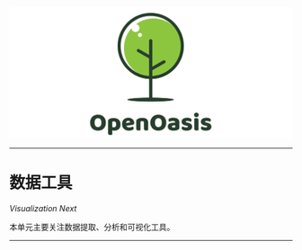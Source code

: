 <img src="../Rsrc/Logo/logo.png" alt=""> 

---------------------------------------------------------------------------------

# 数据工具

*Visualization Next*  

本单元主要关注数据提取、分析和可视化工具。

---------------------------------------------------------------------------------